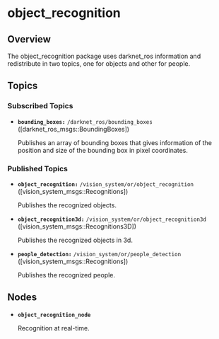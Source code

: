 # object_recognition
## Overview
The object_recognition package uses darknet_ros information and redistribute in two topics, one for objects and other for people.
## Topics
### Subscribed Topics
* **`bounding_boxes:`** `/darknet_ros/bounding_boxes` ([darknet_ros_msgs::BoundingBoxes])

    Publishes an array of bounding boxes that gives information of the position and size of the bounding box in pixel coordinates.
### Published Topics
* **`object_recognition:`** `/vision_system/or/object_recognition` ([vision_system_msgs::Recognitions])

    Publishes the recognized objects.

* **`object_recognition3d:`** `/vision_system/or/object_recognition3d` ([vision_system_msgs::Recognitions3D])

    Publishes the recognized objects in 3d.
    
* **`people_detection:`** `/vision_system/or/people_detection` ([vision_system_msgs::Recognitions])

    Publishes the recognized people.
## Nodes
* **`object_recognition_node`**

    Recognition at real-time.